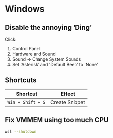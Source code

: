 # Windows

## Disable the annoying 'Ding'

Click:

1.  Control Panel
2.  Hardware and Sound
3.  Sound -> Change System Sounds
4.  Set 'Asterisk' and 'Default Beep' to 'None'

## Shortcuts

| Shortcut          | Effect         |
| ----------------- | -------------- |
| `Win + Shift + S` | Create Snippet |

## Fix VMMEM using too much CPU

```bash
wsl --shutdown
```
